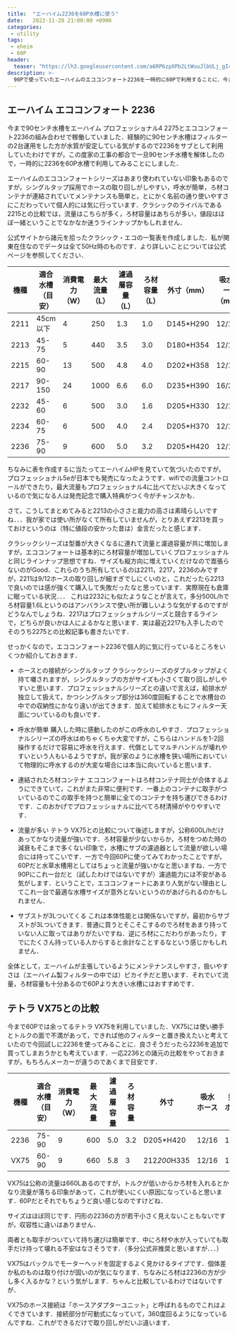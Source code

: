 ```yaml
---
title:  "エーハイム2236を60P水槽に使う"
date:   2022-11-28 21:00:00 +0900
categories: 
 - utility
tags:
 - eheim
 - 60P
header:
  teaser: "https://lh3.googleusercontent.com/a6RP6zpXPb2LtWuuJlbULj_gI4FTbKQfGV4dNfFMWDJovLy_VDSQyHb3ZXQel_VvE644jZDR4EIQt8dXP4il6DMgz1f8zAPew0cPgKaf6RLy6benKIVVw_Awq6mmV5m0iaLwsCKl=s0"
description: >-
  90Pで使っていたエーハイムのエココンフォート2236を一時的に60Pで利用することに．今まで使っていたVX75との比較も交えて2236について簡単に紹介しています．
---
```


## エーハイム エココンフォート 2236

今まで90センチ水槽をエーハイム プロフェッショナル4 2275とエココンフォート2236の組み合わせで稼働していました．経験的に90センチ水槽はフィルターの2台運用をした方が水質が安定している気がするので2236をサブとして利用していたわけですが，この度家の工事の都合で一旦90センチ水槽を解体したので，一時的に2236を60P水槽で利用してみることにしました．

エーハイムのエココンフォートシリーズはあまり使われていない印象もあるのですが，シングルタップ採用でホースの取り回しがしやすい，呼水が簡単，ろ材コンテナが連結されていてメンテナンスも簡単と，とにかく名前の通り使いやすさにこだわっていて個人的には気に行っています．クラシックのライバルである2215との比較では，流量はこちらが多く，ろ材容量はあちらが多い，値段はほぼ一緒ということでなかなか迷うラインナップかもしれません．

公式サイトから諸元を拾ったクラシック・エコの一覧表を作成しました．私が関東在住なのでデータは全て50Hz時のものです．より詳しいことについては公式ページを参照してください．

| 機種 | 適合水槽（目安） | 消費電力（W） | 最大流量（L） | 濾過層容量（L） | ろ材容量（L） | 外寸（mm） | 吸水ホース（mm） | 排水ホース（mm） |
|------|------------------|---------------|---------------|-----------------|---------------|------------|------------------|------------------|
| 2211 | 45cm以下         | 4             | 250           | 1.3             | 1.0           | D145*H290  | 12/16            | 9/12             |
| 2213 | 45-75            | 5             | 440           | 3.5             | 3.0           | D180*H354  | 12/16            | 12/16            |
| 2215 | 60-90            | 13            | 500           | 4.8             | 4.0           | D202*H358  | 12/16            | 12/16            |
| 2217 | 90-150           | 24            | 1000          | 6.6             | 6.0           | D235*H390  | 16/22            | 12/16            |
| 2232 | 45-60            | 6             | 500           | 3.0             | 1.6           | D205*H330  | 12/16            | 12/16            |
| 2234 | 60-75            | 6             | 500           | 4.0             | 2.4           | D205*H370  | 12/16            | 12/16            |
| 2236 | 75-90            | 9             | 600           | 5.0             | 3.2           | D205*H420  | 12/16            | 12/16            |

ちなみに表を作成するに当たってエーハイムHPを見ていて気づいたのですが，プロフェッショナル5eが日本でも発売になったようです．wifiでの流量コントロールができたり，最大流量もプロフェッショナル4に比べてだいぶ大きくなっているので気になる人は発売記念で購入特典がつく今がチャンスかも．

さて，こうしてまとめてみると2213の小ささと能力の高さは素晴らしいですね．．．我が家では使い所がなくて所有していませんが，とりあえず2213を買っておけというのは（特に値段の安かった昔は）金言だったと感じます．

クラシックシリーズは型番が大きくなるに連れて流量と濾過容量が共に増加しますが，エココンフォートは基本的にろ材容量が増加していくプロフェッショナルと同じラインナップ思想ですね．サイズも縦方向に増えていくだけなので嵩張らないのがGood．これらのうち所有しているのは2211，2217，2236のみですが，2211は9/12ホースの取り回しが細すぎでしにくいのと，これだったら2213で良いのでは感が強くて購入して失敗だったなと思っています．実際現在も倉庫に眠っている状況．．． これは2232にも似たようなことが言えて，多分500L/hでろ材容量1.6Lというのはアンバランスで使い所が難しいような気がするのですがどうなんでしょうね．2217はプロフェッショナルシリーズと競合するラインで，どちらが良いかは人によるかなと思います．実は最近2217も入手したのでそのうち2275との比較記事も書きたいです．

せっかくなので，エココンフォート2236で個人的に気に行っているところをいくつか紹介しておきます．

- ホースとの接続がシングルタップ
  クラシックシリーズのダブルタップがよく持て囃されますが，シングルタップの方がサイズも小さくて取り回しがしやすいと思います．プロフェッショナルシリーズとの違いで言えば，給排水が独立して扱えて，かつシングルタップ部分は360度回転することで水槽台の中での収納性にかなり違いが出てきます．加えて給排水ともにフィルター天面についているのも良いです．
  
- 呼水が簡単
  購入した時に感動したのがこの呼水のしやすさ．プロフェッショナルシリーズの呼水はめちゃくちゃ大変ですが，こちらはハンドルを1-2回操作するだけで容易に呼水を行えます．代償としてマルチハンドルが壊れやすいという人もいるようですが，我が家のように水槽を狭い場所においていて物理的に呼水するのが大変な場合には本当に向いていると思います．
  
- 連結されたろ材コンテナ
  エココンフォートはろ材コンテナ同士が合体するようにできていて，これがまた非常に便利です．一番上のコンテナに取手がついているのでこの取手を持つと簡単に全てのコンテナを持ち運びできるわけです．このおかげでプロフェッショナルに比べてろ材清掃がやりやすいです．
  
- 流量が多い
  テトラ VX75との比較について後述しますが，公称600L/hだけあってかなり流量が強いです．ろ材容量が少ないからか，ろ材をつめた時の減衰もそこまで多くない印象で，水槽にサブの濾過器として流量が欲しい場合には持ってこいです．一方で今回60Pに使ってみてわかったことですが，60Pだと水草水槽用としてはちょっと流量が強いかなと思いますね．一方で90Pにこれ一台だと（試したわけではないですが）濾過能力には不安がある気がします．ということで，エココンフォートにあまり人気がない理由としてこれ一台で最適な水槽サイズが意外とないというのがあげられるのかもしれません．
  
- サブストが3Lついてくる
  これは本体性能とは関係ないですが，最初からサブストが3Lついてきます．普通に買うとそこそこするのでろ材をあまり持っていない人に取ってはありがたいですね．逆にろ材にこだわりがあったり，すでにたくさん持っている人からすると余計なことするなという感じかもしれません．


全体として，エーハイムが主張しているようにメンテナンスしやすさ，扱いやすさは（エーハイム製フィルターの中では）ピカイチだと思います．それでいて流量，ろ材容量も十分あるので60Pより大きい水槽にはおすすめです．


## テトラ VX75との比較

今まで60Pでは余ってるテトラ VX75を利用していました．VX75には使い勝手とトルクの面で不満があって，できれば他のフィルターと置き換えたいと考えていたので今回試しに2236を使ってみることに．良さそうだったら2236を追加で買ってしまおうかとも考えています．一応2236との諸元の比較をやっておきますが，もちろんメーカーが違うのであくまで目安です．

| 機種 | 適合水槽（目安） | 消費電力（W） | 最大流量 | 濾過層容量 | ろ材容量 | 外寸         | 吸水ホース | 排水ホース |
|------|------------------|---------------|----------|------------|----------|--------------|------------|------------|
| 2236 | 75-90            | 9             | 600      | 5.0        | 3.2      | D205*H420    | 12/16      | 12/16      |
| VX75 | 60-90            | 9             | 660      | 5.8        | 3        | 212*200*H335 | 12/16      | 12/16      |

VX75は公称の流量は660Lあるのですが，トルクが低いからかろ材を入れるとかなり流量が落ちる印象があって，これが使いにくい原因になっていると思います．60Pだとそれでもちょうど良い感じなのですけどね．

サイズはほぼ同じです．円形の2236の方が若干小さく見えないこともないですが，収容性に違いはありません．

両者とも取手がついていて持ち運びは簡単です．中にろ材や水が入っていても取手だけ持って壊れる不安はなさそうです．（多分公式非推奨と思いますが．．．）

VX75はバックルでモーターヘッドを固定するよく見かけるタイプです．個体差か私のものは取り付けが固いのが気になります．ちなみにろ材は2236の方が少し多く入るかな？という気がします．ちゃんと比較しているわけではないですが．

VX75のホース接続は「ホースアダプターユニット」と呼ばれるものでこれはよくできています．接続部分が可動式になっていて，360度回るようになっているんですね．これができるだけで取り回しがだいぶ違います．









